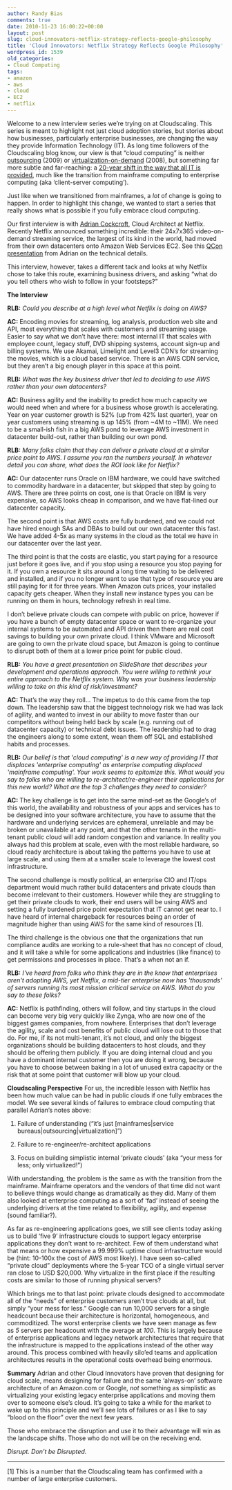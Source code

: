 ```yaml
---
author: Randy Bias
comments: true
date: 2010-11-23 16:00:22+00:00
layout: post
slug: cloud-innovators-netflix-strategy-reflects-google-philosophy
title: 'Cloud Innovators: Netflix Strategy Reflects Google Philosophy'
wordpress_id: 1539
old_categories:
- Cloud Computing
tags:
- amazon
- aws
- cloud
- EC2
- netflix
---
```


Welcome to a new interview series we’re trying on at Cloudscaling.  This series is meant to highlight not just cloud adoption stories, but stories about how businesses, particularly enterprise businesses, are changing the way they provide Information Technology (IT).  As long time followers of the Cloudscaling blog know, our view is that “cloud computing” is neither [outsourcing](http://cloudscaling.com/blog/cloud-computing/the-cloud-is-not-outsourcing) (2009) or [virtualization-on-demand](http://cloudscaling.com/blog/technology/virtualization-is-not-the-answer-for-clouds) (2008), but something far more subtle and far-reaching:  a [20-year shift in the way that all IT is provided](http://cloudscaling.com/blog/cloud-computing/elasticity-is-not-cloud-computing-just-ask-google), much like the transition from mainframe computing to enterprise computing (aka ‘client-server computing’).

Just like when we transitioned from mainframes, a *lot* of change is going to happen.  In order to highlight this change, we wanted to start a series that really shows what is possible if you fully embrace cloud computing.

Our first interview is with [Adrian Cockcroft](http://perfcap.blogspot.com), Cloud Architect at Netflix.  Recently Netflix announced something incredible: their 24x7x365 video-on-demand streaming service, the largest of its kind in the world, had moved from their own datacenters onto Amazon Web Services EC2.  See this [QCon presentation](http://www.slideshare.net/adrianco/netflix-on-cloud-combined-slides-for-dev-and-ops) from Adrian on the technical details.

This interview, however, takes a different tack and looks at why Netflix chose to take this route, examining business drivers, and asking “what do you tell others who wish to follow in your footsteps?”

**The Interview**

**RLB:** _Could you describe at a high level what Netflix is doing on AWS?_

**AC:** Encoding movies for streaming, log analysis, production web site and API, most everything that scales with customers and streaming usage. Easier to say what we don’t have there: most internal IT that scales with employee count, legacy stuff, DVD shipping systems, account sign-up and billing systems. We use Akamai, Limelight and Level3 CDN’s for streaming the movies, which is a cloud based service. There is an AWS CDN service, but they aren’t a big enough player in this space at this point.

**RLB:** _What was the key business driver that led to deciding to use AWS rather than your own datacenters?_

**AC:** Business agility and the inability to predict how much capacity we would need when and where for a business whose growth is accelerating. Year on year customer growth is 52% (up from 42% last quarter), year on year customers using streaming is up 145% (from ~4M to ~11M). We need to be a small-ish fish in a big AWS pond to leverage AWS investment in datacenter build-out, rather than building our own pond.

**RLB:** _Many folks claim that they can deliver a private cloud at a similar price point to AWS. I assume you ran the numbers yourself.  In whatever detail you can share, what does the ROI look like for Netflix?_

**AC:** Our datacenter runs Oracle on IBM hardware, we could have switched to commodity hardware in a datacenter, but skipped that step by going to AWS. There are three points on cost, one is that Oracle on IBM is very expensive, so AWS looks cheap in comparison, and we have flat-lined our datacenter capacity.

The second point is that AWS costs are fully burdened, and we could not have hired enough SAs and DBAs to build out our own datacenter this fast. We have added 4-5x as many systems in the cloud as the total we have in our datacenter over the last year.

The third point is that the costs are elastic, you start paying for a resource just before it goes live, and if you stop using a resource you stop paying for it. If you own a resource it sits around a long time waiting to be delivered and installed, and if you no longer want to use that type of resource you are still paying for it for three years. When Amazon cuts prices, your installed capacity gets cheaper. When they install new instance types you can be running on them in hours, technology refresh in real time.

I don’t believe private clouds can compete with public on price, however if you have a bunch of empty datacenter space or want to re-organize your internal systems to be automated and API driven then there are real cost savings to building your own private cloud. I think VMware and Microsoft are going to own the private cloud space, but Amazon is going to continue to disrupt both of them at a lower price point for public cloud.

**RLB:** _You have a great presentation on SlideShare that describes your development and operations approach.  You were willing to rethink your entire approach to the Netflix system.  Why was your business leadership willing to take on this kind of risk/investment?_

**AC:** That’s the way they roll... The impetus to do this came from the top down. The leadership saw that the biggest technology risk we had was lack of agility, and wanted to invest in our ability to move faster than our competitors without being held back by scale (e.g. running out of datacenter capacity) or technical debt issues. The leadership had to drag the engineers along to some extent, wean them off SQL and established habits and processes.

**RLB:** _Our belief is that 'cloud computing' is a new way of providing IT that displaces 'enterprise computing' as enterprise computing displaced 'mainframe computing'.  Your work seems to epitomize this. What would you say to folks who are willing to re-architect/re-engineer their applications for this new world?  What are the top 3 challenges they need to consider?_

**AC:** The key challenge is to get into the same mind-set as the Google’s of this world, the availability and robustness of your apps and services has to be designed into your software architecture, you have to assume that the hardware and underlying services are ephemeral, unreliable and may be broken or unavailable at any point, and that the other tenants in the multi-tenant public cloud will add random congestion and variance. In reality you always had this problem at scale, even with the most reliable hardware, so cloud ready architecture is about taking the patterns you have to use at large scale, and using them at a smaller scale to leverage the lowest cost infrastructure.

The second challenge is mostly political, an enterprise CIO and IT/ops department would much rather build datacenters and private clouds than become irrelevant to their customers. However while they are struggling to get their private clouds to work, their end users will be using AWS and setting a fully burdened price point expectation that IT cannot get near to. I have heard of internal chargeback for resources being an order of magnitude higher than using AWS for the same kind of resources [1].

The third challenge is the obvious one that the organizations that run compliance audits are working to a rule-sheet that has no concept of cloud, and it will take a while for some applications and industries (like finance) to get permissions and processes in place. That’s a when not an if.

**RLB:** _I've heard from folks who think they are in the know that enterprises aren't adopting AWS, yet Netflix, a mid-tier enterprise now has 'thousands' of servers running its most mission critical service on AWS.  What do you say to these folks?_

**AC:** Netflix is pathfinding, others will follow, and tiny startups in the cloud can become very big very quickly like  Zynga, who are now one of the biggest games companies, from nowhere. Enterprises that don’t leverage the agility, scale and cost benefits of public cloud will lose out to those that do. For me, if its not multi-tenant, it’s not cloud, and only the biggest organizations should be building datacenters to host clouds, and they should be offering them publicly. If you are doing internal cloud and you have a dominant internal customer then you are doing it wrong, because you have to choose between baking in a lot of unused extra capacity or the risk that at some point that customer will blow up your cloud.

**Cloudscaling Perspective**
For us, the incredible lesson with Netflix has been how much value can be had in public clouds if one fully embraces the model.  We see several kinds of failures to embrace cloud computing that parallel Adrian’s notes above:



	
  1. Failure of understanding (“it’s just [mainframes|service bureaus|outsourcing|virtualization]”)

	
  2. Failure to re-engineer/re-architect applications

	
  3. Focus on building simplistic internal ‘private clouds’ (aka “your mess for less; only virtualized!”)


With understanding, the problem is the same as with the transition from the mainframe.  Mainframe operators and the vendors of that time did not want to believe things would change as dramatically as they did.  Many of them also looked at enterprise computing as a sort of ‘fad’ instead of seeing the underlying drivers at the time related to flexibility, agility, and expense (sound familiar?).

As far as re-engineering applications goes, we still see clients today asking us to build ‘five 9’ infrastructure clouds to support legacy enterprise applications they don’t want to re-architect.  Few of them understand what that means or how expensive a 99.999% uptime cloud infrastructure would be (hint: 10-100x the cost of AWS most likely).  I have seen so-called “private cloud” deployments where the 5-year TCO of a single virtual server ran close to USD $20,000.  Why virtualize in the first place if the resulting costs are similar to those of running physical servers?

Which brings me to that last point: private clouds designed to accommodate all of the “needs” of enterprise customers aren’t true clouds at all, but simply “your mess for less.”  Google can run 10,000 servers for a single headcount because their architecture is horizontal, homogeneous, and commoditized.  The worst enterprise clients we have seen manage as few as *5* servers per headcount with the average at *100*.  This is largely because of enterprise applications and legacy network architectures that require that the infrastructure is mapped to the applications instead of the other way around.  This process combined with heavily silo’ed teams and application architectures results in the operational costs overhead being enormous.

**Summary**
Adrian and other Cloud Innovators have proven that designing for cloud scale, means designing for failure and the same ‘always-on’ software architecture of an Amazon.com or Google, *not* something as simplistic as virtualizing your existing legacy enterprise applications and moving them over to someone else’s cloud.  It’s going to take a while for the market to wake up to this principle and we’ll see lots of failures or as I like to say “blood on the floor” over the next few years.

Those who embrace the disruption and use it to their advantage will win as the landscape shifts.  Those who do not will be on the receiving end.


_Disrupt.  Don’t be Disrupted._








* * *

[1] This is a number that the Cloudscaling team has confirmed with a number of large enterprise customers.
